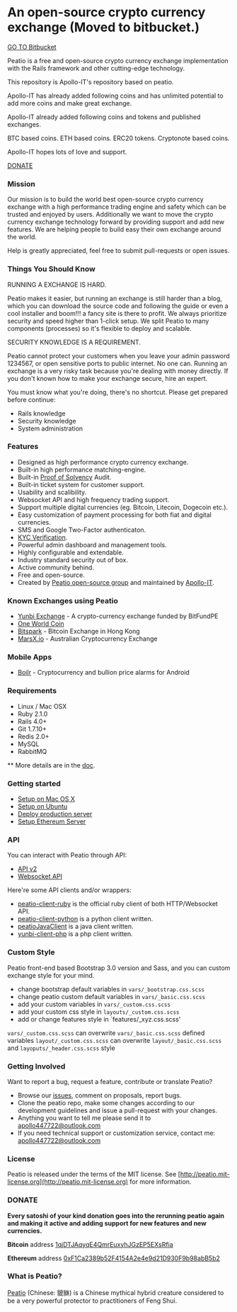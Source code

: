 An open-source crypto currency exchange
(Moved to bitbucket.)
=====================================

[GO TO Bitbucket](https://bitbucket.org/ApolloInfoTech/cryptocurrency-exchange)

Peatio is a free and open-source crypto currency exchange implementation with the Rails framework and other cutting-edge technology.

This repository is Apollo-IT's repository based on peatio.

Apollo-IT has already added following coins and has unlimited potential to add more coins and make great exchange.

Apollo-IT already added following coins and tokens and published exchanges.

BTC based coins.
ETH based coins.
ERC20 tokens.
Cryptonote based coins.


Apollo-IT hopes lots of love and support. 

[DONATE](https://github.com/Apollo-IT/peatio#donate)


### Mission

Our mission is to build the world best open-source crypto currency exchange with a high performance trading engine and safety which can be trusted and enjoyed by users. Additionally we want to move the crypto currency exchange technology forward by providing support and add new features. We are helping people to build easy their own exchange around the world.

Help is greatly appreciated, feel free to submit pull-requests or open issues.


### Things You Should Know ###

RUNNING A EXCHANGE IS HARD.

Peatio makes it easier, but running an exchange is still harder than a blog, which you can download the source code and following the guide or even a cool installer and boom!!! a fancy site is there to profit. We always prioritize security and speed higher than 1-click setup. We split Peatio to many components (processes) so it's flexible to deploy and scalable.

SECURITY KNOWLEDGE IS A REQUIREMENT.

Peatio cannot protect your customers when you leave your admin password 1234567, or open sensitive ports to public internet. No one can. Running an exchange is a very risky task because you're dealing with money directly. If you don't known how to make your exchange secure, hire an expert.

You must know what you're doing, there's no shortcut. Please get prepared before continue:

* Rails knowledge
* Security knowledge
* System administration


### Features

* Designed as high performance crypto currency exchange.
* Built-in high performance matching-engine.
* Built-in [Proof of Solvency](https://iwilcox.me.uk/2014/proving-bitcoin-reserves) Audit.
* Built-in ticket system for customer support.
* Usability and scalibility.
* Websocket API and high frequency trading support.
* Support multiple digital currencies (eg. Bitcoin, Litecoin, Dogecoin etc.).
* Easy customization of payment processing for both fiat and digital currencies.
* SMS and Google Two-Factor authenticaton.
* [KYC Verification](http://en.wikipedia.org/wiki/Know_your_customer).
* Powerful admin dashboard and management tools.
* Highly configurable and extendable.
* Industry standard security out of box.
* Active community behind.
* Free and open-source.
* Created by [Peatio open-source group](http://peat.io) and maintained by [Apollo-IT](https://github.com/Apollo-IT).


### Known Exchanges using Peatio

* [Yunbi Exchange](https://yunbi.com) - A crypto-currency exchange funded by BitFundPE
* [One World Coin](https://oneworldcoin.com)
* [Bitspark](https://bitspark.io) - Bitcoin Exchange in Hong Kong
* [MarsX.io](https://acx.io) - Australian Cryptocurrency Exchange

### Mobile Apps ###

* [Boilr](https://github.com/Apollo-IT/boilr) - Cryptocurrency and bullion price alarms for Android

### Requirements

* Linux / Mac OSX
* Ruby 2.1.0
* Rails 4.0+
* Git 1.7.10+
* Redis 2.0+
* MySQL
* RabbitMQ

** More details are in the [doc](doc).


### Getting started

* [Setup on Mac OS X](doc/setup-local-osx.md)
* [Setup on Ubuntu](doc/setup-local-ubuntu.md)
* [Deploy production server](doc/deploy-production-server.md)
* [Setup Ethereum Server](doc/eth.md)

### API

You can interact with Peatio through API:

* [API v2](http://demo.peat.io/documents/api_v2?lang=en)
* [Websocket API](http://demo.peat.io/documents/websocket_api)

Here're some API clients and/or wrappers:

* [peatio-client-ruby](https://github.com/Apollo-IT/peatio-client-ruby) is the official ruby client of both HTTP/Websocket API.
* [peatio-client-python](https://github.com/Apollo-IT/peatio-client-python) is a python client written.
* [peatioJavaClient](https://github.com/Apollo-IT/peatioJavaClient.git) is a java client written.
* [yunbi-client-php](https://github.com/Apollo-IT/yunbi-client-php) is a php client written.

### Custom Style

Peatio front-end based Bootstrap 3.0 version and Sass, and you can custom exchange style for your mind.

* change bootstrap default variables in `vars/_bootstrap.css.scss`
* change peatio custom default variables in `vars/_basic.css.scss`
* add your custom variables in `vars/_custom.css.scss`
* add your custom css style in `layouts/_custom.css.scss`
* add or change features style in `features/_xyz.css.scss'

`vars/_custom.css.scss` can overwrite `vars/_basic.css.scss` defined variables
`layout/_custom.css.scss` can overwrite `layout/_basic.css.scss` and `layoputs/_header.css.scss` style

### Getting Involved

Want to report a bug, request a feature, contribute or translate Peatio?

* Browse our [issues](https://github.com/Apollo-IT/peatio/issues), comment on proposals, report bugs.
* Clone the peatio repo, make some changes according to our development guidelines and issue a pull-request with your changes.
* Anything you want to tell me please send it to [apollo447722@outlook.com](mailto:apollo447722@outlook.com)
* If you need technical support or customization service, contact me: [apollo447722@outlook.com](mailto:apollo447722@outlook.com)


### License

Peatio is released under the terms of the MIT license. See [http://peatio.mit-license.org](http://peatio.mit-license.org) for more information.


### DONATE

**Every satoshi of your kind donation goes into the rerunning peatio again and making it active and adding support for new features and new 
currencies.**

**Bitcoin** address [1qjDTJAqyqE4QmrEuxyhJGzEP5EXsRfia](https://blockchain.info/address/1qjDTJAqyqE4QmrEuxyhJGzEP5EXsRfia)

**Ethereum** address [0xF1Ca2389b52F4154A2e4e9d21D930F9b98abB5b2](https://etherscan.io/address/0xF1Ca2389b52F4154A2e4e9d21D930F9b98abB5b2)


### What is Peatio?

[Peatio](http://en.wikipedia.org/wiki/Pixiu) (Chinese: 貔貅) is a Chinese mythical hybrid creature considered to be a very powerful protector to practitioners of Feng Shui.




